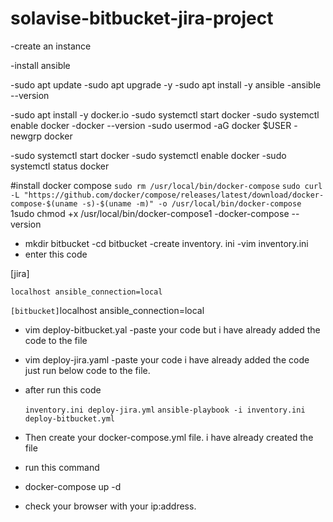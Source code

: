 # solavise-bitbucket-jira-project

-create an instance

-install ansible

-sudo apt update 
-sudo apt upgrade -y
-sudo apt install -y ansible
-ansible --version

-sudo apt install -y docker.io
-sudo systemctl start docker
-sudo systemctl enable docker
-docker --version
-sudo usermod -aG docker $USER
-newgrp docker

-sudo systemctl start docker
-sudo systemctl enable docker
-sudo systemctl status docker

#install docker compose
`sudo rm /usr/local/bin/docker-compose`
`sudo curl -L "https://github.com/docker/compose/releases/latest/download/docker-compose-$(uname -s)-$(uname -m)" -o /usr/local/bin/docker-compose`
1sudo chmod +x /usr/local/bin/docker-compose1
-docker-compose --version
- mkdir bitbucket
-cd bitbucket
-create inventory. ini
-vim inventory.ini
- enter this code
  
 [jira]

`localhost ansible_connection=local`

` [bitbucket]
`localhost ansible_connection=local

- vim deploy-bitbucket.yal   -paste your code but i have already added the  code to the file

- vim deploy-jira.yaml -paste your code i have already added the code just run below code to the file.

- after run this code

  `inventory.ini deploy-jira.yml`
`ansible-playbook -i inventory.ini deploy-bitbucket.yml`

- Then create your docker-compose.yml file. i have already created the file 
- run this command 
- docker-compose up -d
- check your browser with your ip:address.


